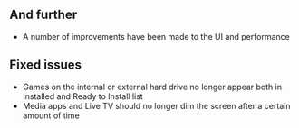 ## And further
- A number of improvements have been made to the UI and performance

## Fixed issues
- Games on the internal or external hard drive no longer appear both in Installed and Ready to Install list
- Media apps and Live TV should no longer dim the screen after a certain amount of time